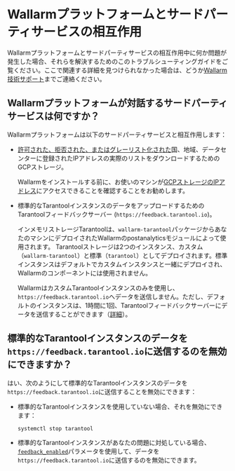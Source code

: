 # Wallarmプラットフォームとサードパーティサービスの相互作用

Wallarmプラットフォームとサードパーティサービスの相互作用中に何か問題が発生した場合、それらを解決するためのこのトラブルシューティングガイドをご覧ください。ここで関連する詳細を見つけられなかった場合は、どうか[Wallarm技術サポート](mailto:support@wallarm.com)までご連絡ください。

## Wallarmプラットフォームが対話するサードパーティサービスは何ですか？

Wallarmプラットフォームは以下のサードパーティサービスと相互作用します：

* [許可された、拒否された、またはグレーリスト化された](../user-guides/ip-lists/overview.md)国、地域、データセンターに登録されたIPアドレスの実際のリストをダウンロードするためのGCPストレージ。

    Wallarmをインストールする前に、お使いのマシンが[GCPストレージのIPアドレス](https://www.gstatic.com/ipranges/goog.json)にアクセスできることを確認することをお勧めします。
* 標準的なTarantoolインスタンスのデータをアップロードするためのTarantoolフィードバックサーバー (`https://feedback.tarantool.io`)。

    インメモリストレージTarantoolは、`wallarm-tarantool`パッケージからあなたのマシンにデプロイされたWallarmのpostanalyticsモジュールによって使用されます。 Tarantoolストレージは2つのインスタンス、カスタム（`wallarm-tarantool`）と標準（`tarantool`）としてデプロイされます。標準インスタンスはデフォルトでカスタムインスタンスと一緒にデプロイされ、Wallarmのコンポーネントには使用されません。

    WallarmはカスタムTarantoolインスタンスのみを使用し、`https://feedback.tarantool.io`へデータを送信しません。ただし、デフォルトのインスタンスは、1時間に1回、Tarantoolフィードバックサーバーにデータを送信することができます（[詳細](https://www.tarantool.io/en/doc/latest/reference/configuration/#feedback)）。

## 標準的なTarantoolインスタンスのデータを`https://feedback.tarantool.io`に送信するのを無効にできますか？

はい、次のようにして標準的なTarantoolインスタンスのデータを`https://feedback.tarantool.io`に送信することを無効にできます：

* 標準的なTarantoolインスタンスを使用していない場合、それを無効にできます：

    ```bash
    systemctl stop tarantool
    ```
* 標準的なTarantoolインスタンスがあなたの問題に対処している場合、[`feedback_enabled`](https://www.tarantool.io/en/doc/latest/reference/configuration/#cfg-logging-feedback-enabled)パラメータを使用して、データを`https://feedback.tarantool.io`に送信するのを無効にできます。
